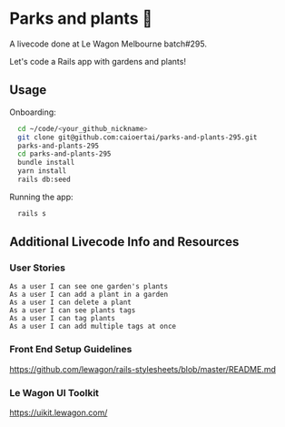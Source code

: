 # Parks and plants 🌴

A livecode done at Le Wagon Melbourne batch#295.

Let's code a Rails app with gardens and plants!

## Usage
Onboarding:
```bash
  cd ~/code/<your_github_nickname>
  git clone git@github.com:caioertai/parks-and-plants-295.git
  parks-and-plants-295
  cd parks-and-plants-295
  bundle install
  yarn install
  rails db:seed
```
Running the app:
```bash
  rails s
```

## Additional Livecode Info and Resources

### User Stories

```
As a user I can see one garden's plants
As a user I can add a plant in a garden
As a user I can delete a plant
As a user I can see plants tags
As a user I can tag plants
As a user I can add multiple tags at once
```

### Front End Setup Guidelines

https://github.com/lewagon/rails-stylesheets/blob/master/README.md

### Le Wagon UI Toolkit

https://uikit.lewagon.com/
